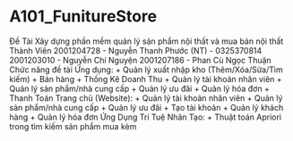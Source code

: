 # A101_FunitureStore

Đề Tài
	Xây dựng phần mềm quản lý sản phẩm nội thất và mua bán nội thất
Thành Viên
	2001204728 - Nguyễn Thanh Phước (NT) - 0325370814
	2001203010 - Nguyễn Chí Nguyện
	2001207186 - Phan Cù Ngọc Thuận
Chức năng đề tài
	Ứng dụng:
		+ Quản lý xuất nhập kho (Thêm/Xóa/Sửa/Tìm kiếm)
		+ Bán hàng
		+ Thống Kê Doanh Thu
		+ Quản lý tài khoản nhân viên
		+ Quản lý sản phẩm/nhà cung cấp
		+ Quản lý ưu đãi
		+ Quản lý hóa đơn
		+ Thanh Toán
	Trang chủ (Website):
		+ Quản lý tài khoản nhân viên
		+ Quản lý sản phẩm/nhà cung cấp
		+ Quản lý ưu đãi
		+ Tạo tài khoản
		+ Quản lý khách hàng
		+ Quản lý hóa đơn
	Ứng Dụng Trí Tuệ Nhân Tạo:
		+ Thuật toán Apriori trong tìm kiếm sản phẩm mua kèm

